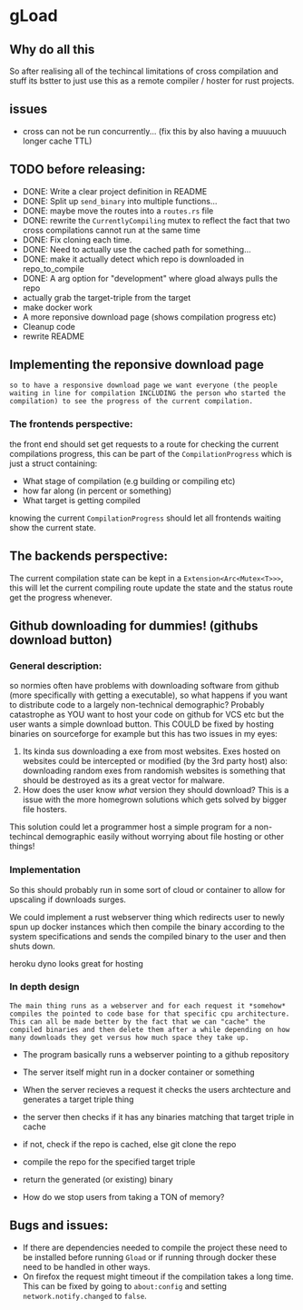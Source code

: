 
# gLoad

## Why do all this
So after realising all of the techincal limitations of cross compilation and stuff its bstter to just use this as a remote compiler / hoster for rust projects.

## issues
  * cross can not be run concurrently... (fix this by also having a muuuuch longer cache TTL)

## TODO before releasing:
  * DONE: Write a clear project definition in README 
  * DONE: Split up `send_binary` into multiple functions...
  * DONE: maybe move the routes into a `routes.rs` file
  * DONE: rewrite the `CurrentlyCompiling` mutex to reflect the fact that two cross compilations cannot run at the same time 
  * DONE: Fix cloning each time.
  * DONE: Need to actually use the cached path for something...
  * DONE: make it actually detect which repo is downloaded in repo_to_compile
  * DONE: A arg option for "development" where gload always pulls the repo
  * actually grab the target-triple from the target 
  * make docker work
  * A more reponsive download page (shows compilation progress etc)
  * Cleanup code
  * rewrite README

## Implementing the reponsive download page
    so to have a responsive download page we want everyone (the people waiting in line for compilation INCLUDING the person who started the compilation) to see the progress of the current compilation.

### The frontends perspective:
the front end should set get requests to a route for checking the current compilations progress, this can be part of the `CompilationProgress` which is just a struct containing:
* What stage of compilation (e.g building or compiling etc)
* how far along (in percent or something)
* What target is getting compiled

knowing the current `CompilationProgress` should let all frontends waiting show the current state.

## The backends perspective:
The current compilation state can be kept in a `Extension<Arc<Mutex<T>>>`, this will let the current compiling route update the state and the status route get the progress whenever.
    
    


## Github downloading for dummies! (githubs download button)

### General description:
so normies often have problems with downloading software from github (more specifically with getting a executable), so what happens if you want to distribute code to a largely non-technical demographic?
Probably catastrophe as YOU want to host your code on github for VCS etc but the user wants a simple download button.
This COULD be fixed by hosting binaries on sourceforge for example but this has two issues in my eyes:
 1. Its kinda sus downloading a exe from most websites.
    Exes hosted on websites could be intercepted or modified (by the 3rd party host) also: downloading random exes from randomish websites is something that should be destroyed as its a great vector for malware.
 2. How does the user know *what* version they should download?
    This is a issue with the more homegrown solutions which gets solved by bigger file hosters.

This solution could let a programmer host a simple program for a non-techincal demographic easily without worrying about file hosting or other things!

### Implementation
So this should probably run in some sort of cloud or container to allow for upscaling if downloads surges.

We could implement a rust webserver thing which redirects user to newly spun up docker instances which then compile the binary according to the system specifications and sends the compiled binary to the user and then shuts down.

heroku dyno looks great for hosting

### In depth design
    The main thing runs as a webserver and for each request it *somehow* compiles the pointed to code base for that specific cpu architecture.
    This can all be made better by the fact that we can "cache" the compiled binaries and then delete them after a while depending on how many downloads they get versus how much space they take up.

 * The program basically runs a webserver pointing to a github repository
 * The server itself might run in a docker container or something
 * When the server recieves a request it checks the users archtecture and generates a target triple thing
 * the server then checks if it has any binaries matching that target triple in cache
 * if not, check if the repo is cached, else git clone the repo
 * compile the repo for the specified target triple
 * return the generated (or existing) binary

 * How do we stop users from taking a TON of memory?

## Bugs and issues:
* If there are dependencies needed to compile the project these need to be installed before running `Gload` or if running through docker these need to be handled in other ways.
* On firefox the request might timeout if the compilation takes a long time. This can be fixed by going to `about:config` and setting `network.notify.changed` to `false`.
